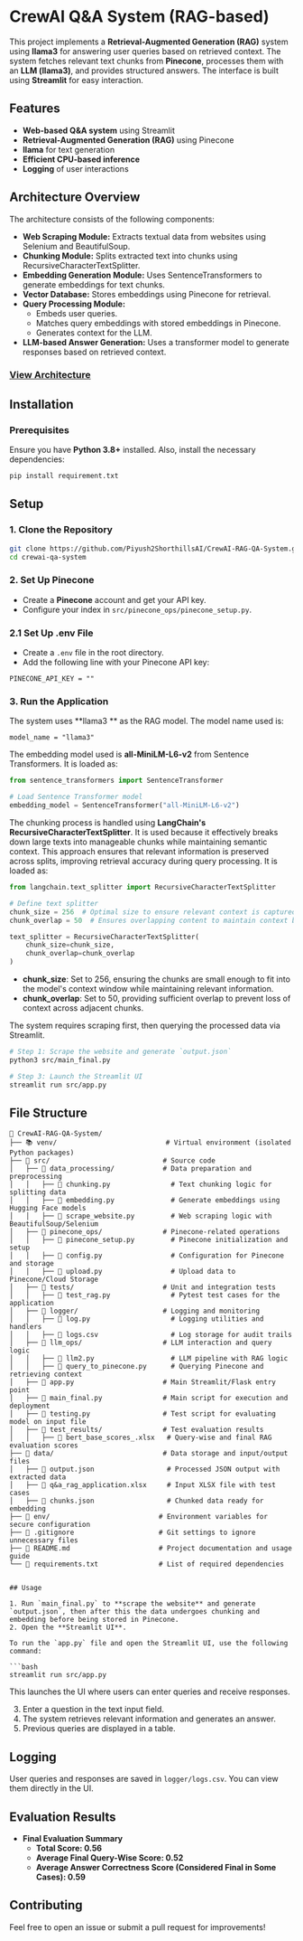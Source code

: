 # CrewAI Q&A System (RAG-based)

This project implements a **Retrieval-Augmented Generation (RAG)** system using **llama3** for answering user queries based on retrieved context. The system fetches relevant text chunks from **Pinecone**, processes them with an **LLM (llama3)**, and provides structured answers. The interface is built using **Streamlit** for easy interaction.

## Features

- **Web-based Q&A system** using Streamlit
- **Retrieval-Augmented Generation (RAG)** using Pinecone
- **llama** for text generation
- **Efficient CPU-based inference**
- **Logging** of user interactions

## Architecture Overview

The architecture consists of the following components:

- **Web Scraping Module:** Extracts textual data from websites using Selenium and BeautifulSoup.
- **Chunking Module:** Splits extracted text into chunks using RecursiveCharacterTextSplitter.
- **Embedding Generation Module:** Uses SentenceTransformers to generate embeddings for text chunks.
- **Vector Database:** Stores embeddings using Pinecone for retrieval.
- **Query Processing Module:**
    - Embeds user queries.
    - Matches query embeddings with stored embeddings in Pinecone.
    - Generates context for the LLM.
- **LLM-based Answer Generation:** Uses a transformer model to generate responses based on retrieved context.

### [View Architecture](https://drive.google.com/file/d/1C4y46qnUudbCHrfRpXOzga61xkrnRm1V/view?usp=sharing)

## Installation

### Prerequisites

Ensure you have **Python 3.8+** installed. Also, install the necessary dependencies:

```bash
pip install requirement.txt 
```

## Setup

### 1. Clone the Repository

```bash
git clone https://github.com/Piyush2ShorthillsAI/CrewAI-RAG-QA-System.git
cd crewai-qa-system
```

### 2. Set Up Pinecone

- Create a **Pinecone** account and get your API key.
- Configure your index in `src/pinecone_ops/pinecone_setup.py`.

### 2.1 Set Up .env File

- Create a `.env` file in the root directory.
- Add the following line with your Pinecone API key:

```
PINECONE_API_KEY = ""
```

### 3. Run the Application

The system uses **llama3 ** as the RAG model. The model name used is:

```
model_name = "llama3"
```

The embedding model used is **all-MiniLM-L6-v2** from Sentence Transformers. It is loaded as:

```python
from sentence_transformers import SentenceTransformer

# Load Sentence Transformer model
embedding_model = SentenceTransformer("all-MiniLM-L6-v2")
```

The chunking process is handled using **LangChain's RecursiveCharacterTextSplitter**. It is used because it effectively breaks down large texts into manageable chunks while maintaining semantic context. This approach ensures that relevant information is preserved across splits, improving retrieval accuracy during query processing. It is loaded as:

```python
from langchain.text_splitter import RecursiveCharacterTextSplitter

# Define text splitter
chunk_size = 256  # Optimal size to ensure relevant context is captured without exceeding token limits
chunk_overlap = 50  # Ensures overlapping content to maintain context between chunks

text_splitter = RecursiveCharacterTextSplitter(
    chunk_size=chunk_size,
    chunk_overlap=chunk_overlap
)
```

- **chunk\_size**: Set to 256, ensuring the chunks are small enough to fit into the model's context window while maintaining relevant information.
- **chunk\_overlap**: Set to 50, providing sufficient overlap to prevent loss of context across adjacent chunks.

The system requires scraping first, then querying the processed data via Streamlit.

```bash
# Step 1: Scrape the website and generate `output.json`
python3 src/main_final.py

# Step 3: Launch the Streamlit UI
streamlit run src/app.py
```

## File Structure

```
📂 CrewAI-RAG-QA-System/
├── 📚 venv/                           # Virtual environment (isolated Python packages)
├── 📂 src/                            # Source code
│   ├── 📂 data_processing/            # Data preparation and preprocessing
│   │   ├── 📄 chunking.py               # Text chunking logic for splitting data
│   │   ├── 📄 embedding.py              # Generate embeddings using Hugging Face models
│   │   ├── 📄 scrape_website.py         # Web scraping logic with BeautifulSoup/Selenium
│   ├── 📂 pinecone_ops/               # Pinecone-related operations
│   │   ├── 📄 pinecone_setup.py         # Pinecone initialization and setup
│   │   ├── 📄 config.py                 # Configuration for Pinecone and storage
│   │   ├── 📄 upload.py                 # Upload data to Pinecone/Cloud Storage
│   ├── 📂 tests/                      # Unit and integration tests
│   │   ├── 📄 test_rag.py               # Pytest test cases for the application
│   ├── 📂 logger/                     # Logging and monitoring
│   │   ├── 📄 log.py                    # Logging utilities and handlers
│   │   ├── 📄 logs.csv                  # Log storage for audit trails
│   ├── 📂 llm_ops/                    # LLM interaction and query logic
│   │   ├── 📄 llm2.py                   # LLM pipeline with RAG logic
│   │   ├── 📄 query_to_pinecone.py      # Querying Pinecone and retrieving context
│   ├── 📄 app.py                      # Main Streamlit/Flask entry point
│   ├── 📄 main_final.py               # Main script for execution and deployment
│   ├── 📄 testing.py                  # Test script for evaluating model on input file
│   ├── 📂 test_results/               # Test evaluation results
│   │   ├── 📄 bert_base_scores_.xlsx   # Query-wise and final RAG evaluation scores
├── 📂 data/                           # Data storage and input/output files
│   ├── 📄 output.json                  # Processed JSON output with extracted data
│   ├── 📄 q&a_rag_application.xlsx     # Input XLSX file with test cases
│   ├── 📄 chunks.json                  # Chunked data ready for embedding
├── 📂 env/                           # Environment variables for secure configuration
├── 📄 .gitignore                     # Git settings to ignore unnecessary files
├── 📄 README.md                      # Project documentation and usage guide
└── 📄 requirements.txt               # List of required dependencies


## Usage

1. Run `main_final.py` to **scrape the website** and generate `output.json`, then after this the data undergoes chunking and embedding before being stored in Pinecone.
2. Open the **Streamlit UI**.

To run the `app.py` file and open the Streamlit UI, use the following command:

```bash
streamlit run src/app.py
```

This launches the UI where users can enter queries and receive responses.

3. Enter a question in the text input field.
4. The system retrieves relevant information and generates an answer.
5. Previous queries are displayed in a table.

## Logging

User queries and responses are saved in `logger/logs.csv`. You can view them directly in the UI.

## Evaluation Results
- **Final Evaluation Summary**
   - **Total Score: 0.56**
   - **Average Final Query-Wise Score: 0.52**
   - **Average Answer Correctness Score (Considered Final in Some Cases): 0.59**

## Contributing

Feel free to open an issue or submit a pull request for improvements!

